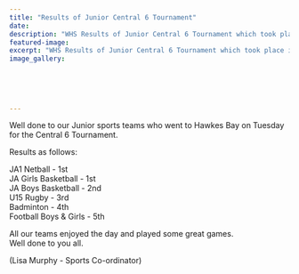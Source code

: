 ```yaml
---
title: "Results of Junior Central 6 Tournament"
date: 
description: "WHS Results of Junior Central 6 Tournament which took place in Hawkes Bay on Tuesday 9 August..."
featured-image: 
excerpt: "WHS Results of Junior Central 6 Tournament which took place in Hawkes Bay on Tuesday 9 August."
image_gallery:
    
    
    
    
    
---
```


<p><span>Well done to our Junior sports teams who went to Hawkes Bay on Tuesday for the Central 6 Tournament.&nbsp;</span></p>
<p><span>Results as follows:</span></p>
<p><span>JA1 Netball - 1st&nbsp;</span><br /><span>JA Girls Basketball - 1st&nbsp;</span><br /><span>JA Boys Basketball - 2nd</span><span class="text_exposed_show"><br />U15 Rugby - 3rd<br />Badminton - 4th<br />Football Boys &amp; Girls - 5th&nbsp;<br /></span></p>
<p><span class="text_exposed_show">All our teams enjoyed the day and played some great games.&nbsp;<br />Well done to you all.</span></p>
<p><span class="text_exposed_show">(Lisa Murphy - Sports Co-ordinator)</span></p>

